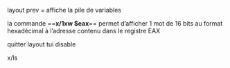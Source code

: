 
layout prev = affiche la pile de variables

la commande ==**x/1xw $eax**== permet d’afficher 1 mot de 16 bits au format hexadécimal à l’adresse contenu dans le registre EAX

quitter layout tui disable 

x/ls